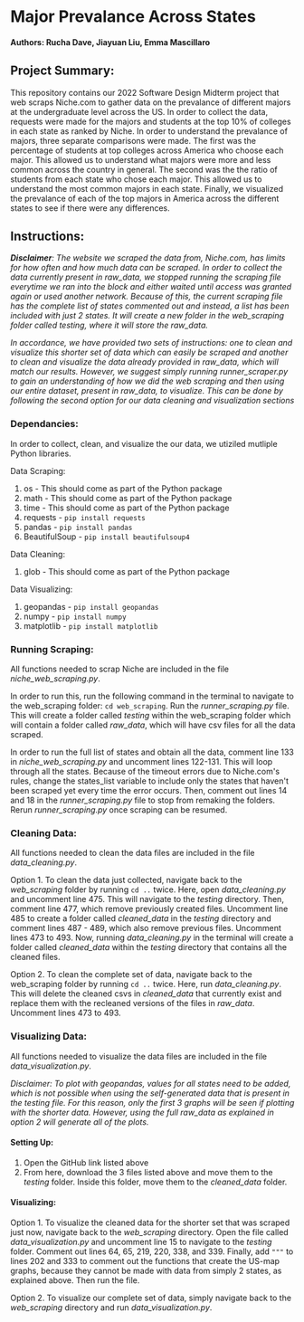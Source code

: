# Major Prevalance Across States
#### Authors: Rucha Dave, Jiayuan Liu, Emma Mascillaro

## **Project Summary**:
This repository contains our 2022 Software Design Midterm project that web scraps Niche.com to gather data on the prevalance of different majors at the undergraduate level across the US. In order to collect the data, requests were made for the majors and students at the top 10% of colleges in each state as ranked by Niche. In order to understand the prevalance of majors, three separate comparisons were made. The first was the percentage of students at top colleges across America who choose each major. This allowed us to understand what majors were more and less common across the country in general. The second was the the ratio of students from each state who chose each major. This allowed us to understand the most common majors in each state. Finally, we visualized the prevalance of each of the top majors in America across the different states to see if there were any differences.

## **Instructions:**
***Disclaimer**: The website we scraped the data from, Niche.com, has limits for how often and how much data can be scraped. In order to collect the data currently present in raw_data, we stopped running the scraping file everytime we ran into the block and either waited until access was granted again or used another network. Because of this, the current scraping file has the complete list of states commented out and instead, a list has been included with just 2 states. It will create a new folder in the web_scraping folder called testing, where it will store the raw_data.*

*In accordance, we have provided two sets of instructions: one to clean and visualize this shorter set of data which can easily be scraped and another to clean and visualize the data already provided in raw_data, which will match our results. However, we suggest simply running runner_scraper.py to gain an understanding of how we did the web scraping and then using our entire dataset, present in raw_data, to visualize. This can be done by following the second option for our data cleaning and visualization sections*
### **Dependancies:**

In order to collect, clean, and visualize the our data, we utiziled mutliple Python libraries. 

Data Scraping:
1. os - This should come as part of the Python package
2. math - This should come as part of the Python package
3. time - This should come as part of the Python package
4. requests - `pip install requests`
5. pandas - `pip install pandas`
6. BeautifulSoup - `pip install beautifulsoup4`

Data Cleaning:
1. glob - This should come as part of the Python package

Data Visualizing: 
1. geopandas - `pip install geopandas`
2. numpy - `pip install numpy`
3. matplotlib - `pip install matplotlib`

### **Running Scraping:**
All functions needed to scrap Niche are included in the file *niche_web_scraping.py*. 

In order to run this, run the following command in the terminal to navigate to the web_scraping folder: `cd web_scraping`. Run the *runner_scraping.py* file. This will create a folder called *testing* within the web_scraping folder which will contain a folder called *raw_data*, which will have csv files for all the data scraped. 

In order to run the full list of states and obtain all the data, comment line 133 in *niche_web_scraping.py* and uncomment lines 122-131. This will loop through all the states. Because of the timeout errors due to Niche.com's rules, change the states_list variable to include only the states that haven't been scraped yet every time the error occurs. Then, comment out lines 14 and 18 in the *runner_scraping.py* file to stop from remaking the folders. Rerun *runner_scraping.py* once scraping can be resumed.

### **Cleaning Data:**
All functions needed to clean the data files are included in the file *data_cleaning.py*. 

Option 1. To clean the data just collected, navigate back to the *web_scraping* folder by running `cd ..` twice. Here, open *data_cleaning.py* and uncomment line 475. This will navigate to the *testing* directory. Then, comment line 477, which remove previously created files. Uncomment line 485 to create a folder called *cleaned_data* in the *testing* directory and comment lines 487 - 489, which also remove previous files. Uncomment lines 473 to 493. Now, running *data_cleaning.py* in the terminal will create a folder called *cleaned_data* within the *testing* directory that contains all the cleaned files.

Option 2. To clean the complete set of data, navigate back to the web_scraping folder by running `cd ..` twice. Here, run *data_cleaning.py*. This will delete the cleaned csvs in *cleaned_data* that currently exist and replace them with the recleaned versions of the files in *raw_data*. Uncomment lines 473 to 493. 

### **Visualizing Data:**
All functions needed to visualize the data files are included in the file *data_visualization.py*.

*Disclaimer: To plot with geopandas, values for all states need to be added, which is not possible when using the self-generated data that is present in the testing file. For this reason, only the first 3 graphs will be seen if plotting with the shorter data. However, using the full raw_data as explained in option 2 will generate all of the plots.*

#### **Setting Up:**
1. Open the GitHub link listed above
2. From here, download the 3 files listed above and move them to the *testing* folder. Inside this folder, move them to the *cleaned_data* folder.

#### **Visualizing:**
Option 1. To visualize the cleaned data for the shorter set that was scraped just now, navigate back to the *web_scraping* directory. Open the file called *data_visualization.py* and uncomment line 15 to navigate to the *testing* folder. Comment out lines 64, 65, 219, 220, 338, and 339. Finally, add `"""` to lines 202 and 333 to comment out the functions that create the US-map graphs, because they cannot be made with data from simply 2 states, as explained above. Then run the file.

Option 2. To visualize our complete set of data, simply navigate back to the *web_scraping* directory and run *data_visualization.py*.
